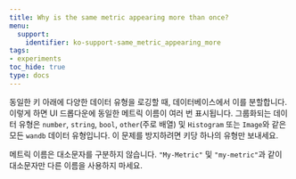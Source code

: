 ```yaml
---
title: Why is the same metric appearing more than once?
menu:
  support:
    identifier: ko-support-same_metric_appearing_more
tags:
- experiments
toc_hide: true
type: docs
---
```


동일한 키 아래에 다양한 데이터 유형을 로깅할 때, 데이터베이스에서 이를 분할합니다. 이렇게 하면 UI 드롭다운에 동일한 메트릭 이름이 여러 번 표시됩니다. 그룹화되는 데이터 유형은 `number`, `string`, `bool`, `other`(주로 배열) 및 `Histogram` 또는 `Image`와 같은 모든 `wandb` 데이터 유형입니다. 이 문제를 방지하려면 키당 하나의 유형만 보내세요.

메트릭 이름은 대소문자를 구분하지 않습니다. `"My-Metric"` 및 `"my-metric"`과 같이 대소문자만 다른 이름을 사용하지 마세요.
